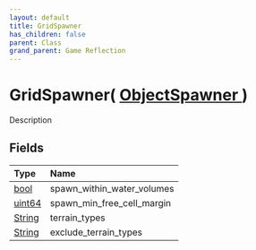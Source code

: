 ```yaml
---
layout: default
title: GridSpawner
has_children: false
parent: Class
grand_parent: Game Reflection
---
```

# GridSpawner( [ ObjectSpawner ](/riftbreaker-wiki/docs/game-reflection/classes/object_spawner/) )
Description 

## Fields

| Type | Name |
|:----------|:--------------|
| [bool](/riftbreaker-wiki/docs/game-reflection/components/bool/) | spawn_within_water_volumes |
| [uint64](/riftbreaker-wiki/docs/game-reflection/components/uint64/) | spawn_min_free_cell_margin |
| [String](/riftbreaker-wiki/docs/game-reflection/components/string/) | terrain_types |
| [String](/riftbreaker-wiki/docs/game-reflection/components/string/) | exclude_terrain_types |

